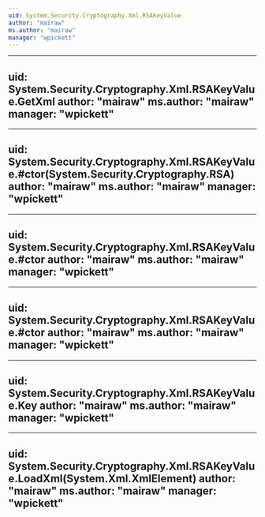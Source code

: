 ```yaml
---
uid: System.Security.Cryptography.Xml.RSAKeyValue
author: "mairaw"
ms.author: "mairaw"
manager: "wpickett"
---
```


---
uid: System.Security.Cryptography.Xml.RSAKeyValue.GetXml
author: "mairaw"
ms.author: "mairaw"
manager: "wpickett"
---

---
uid: System.Security.Cryptography.Xml.RSAKeyValue.#ctor(System.Security.Cryptography.RSA)
author: "mairaw"
ms.author: "mairaw"
manager: "wpickett"
---

---
uid: System.Security.Cryptography.Xml.RSAKeyValue.#ctor
author: "mairaw"
ms.author: "mairaw"
manager: "wpickett"
---

---
uid: System.Security.Cryptography.Xml.RSAKeyValue.#ctor
author: "mairaw"
ms.author: "mairaw"
manager: "wpickett"
---

---
uid: System.Security.Cryptography.Xml.RSAKeyValue.Key
author: "mairaw"
ms.author: "mairaw"
manager: "wpickett"
---

---
uid: System.Security.Cryptography.Xml.RSAKeyValue.LoadXml(System.Xml.XmlElement)
author: "mairaw"
ms.author: "mairaw"
manager: "wpickett"
---
